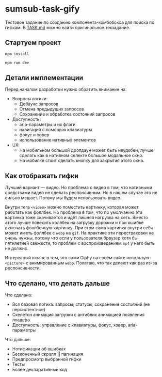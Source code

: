 # sumsub-task-gify

Тестовое задание по созданию компонента-комбобокса для поиска по гифкам.
В [TASK.md](./TASK.md) можно найти оригинальное техзадание.

## Стартуем проект

```sh
npm install
```

```sh
npm run dev
```

## Детали имплементации

Перед началом разработки нужно обратить внимание на:

-   Вопросы логики:
    -   Дебаунс запросов
    -   Отмена предыдущих запросов
    -   Сохранение и обработка состояний запросов
-   Доступность:
    -   aria-параметры и их флаги
    -   навигация с помощью клавиатуры
    -   фокус и ховер
    -   использование нативных элементов
-   UX:
    -   На мобильном большой дропдаун может быть неудобен,
        лучше сделать как в нативном селекте большое модальное окно.
    -   На мобилке стоит сделать кнопку для закрытия этого окна.

## Как отображать гифки

Лучший вариант — видео. Но проблема с видео в том, что нативными
средствами видео не сделать респонсивным. Но в нашем случае это
не сильно мешает. Потому мы будем использовать видео.

Внутри тега `<video>` можно поместить картинку, которая может
работать как фоллбек. Но проблема в том, что по умолчанию
эта картинка тоже скачивается и идёт лишняя нагрузка на сеть.
Вместо этого лучше повесить коллбек на загрузку дорожки и
при ошибке включать фоллбечную картинку. При этом сама
картинка внутри себя может иметь фоллбек с `webp` на `gif`.
На практике эти перестраховки не очень нужны, потому что
если у пользователя браузер хотя бы пятилетней свежести,
то проблем с воспроизведением `mp4` у него быть не должно.

Интересный нюанс в том, что сами Giphy на своём сайте используют
`<picture>` с анимированным `webp`. Полагаю, что так делают как
раз из-за респонсивности.

## Что сделано, что делать дальше

Что сделано:

-   Вся базовая логика: запросы, статусы,
    сохранение состояний (не персистентное)
-   Скелетон анимация загрузки с антиблик
    анимацией появления лоадера.
-   Доступность: управление с клавиатуры, фокус,
    ховер, aria-параметры

Что дальше:

-   Нотификации об ошибках
-   Бесконечный скролл || пагинация
-   Предпросмотр выбранной гифки
-   Тесты
-   Более декларативный код
